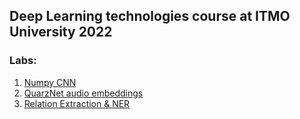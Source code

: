 ## Deep Learning technologies course at ITMO University 2022

### Labs:
1. [Numpy CNN](labs/01-image-classification)
2. [QuarzNet audio embeddings](labs/02-audio-classification)
3. [Relation Extraction & NER](labs/03-bert-crf)
